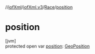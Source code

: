 //[iofXml](../../../index.md)/[iofXml.v3](../index.md)/[Race](index.md)/[position](position.md)

# position

[jvm]\
protected open var [position](position.md): [GeoPosition](../-geo-position/index.md)
